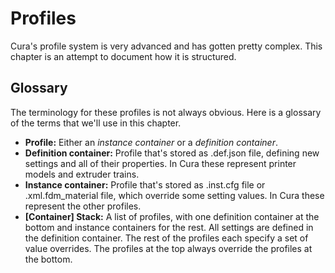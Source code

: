 Profiles
====
Cura's profile system is very advanced and has gotten pretty complex. This chapter is an attempt to document how it is structured.

Glossary
----
The terminology for these profiles is not always obvious. Here is a glossary of the terms that we'll use in this chapter.
* **Profile:** Either an *instance container* or a *definition container*.
* **Definition container:** Profile that's stored as .def.json file, defining new settings and all of their properties. In Cura these represent printer models and extruder trains.
* **Instance container:** Profile that's stored as .inst.cfg file or .xml.fdm_material file, which override some setting values. In Cura these represent the other profiles.
* **[Container] Stack:** A list of profiles, with one definition container at the bottom and instance containers for the rest. All settings are defined in the definition container. The rest of the profiles each specify a set of value overrides. The profiles at the top always override the profiles at the bottom.